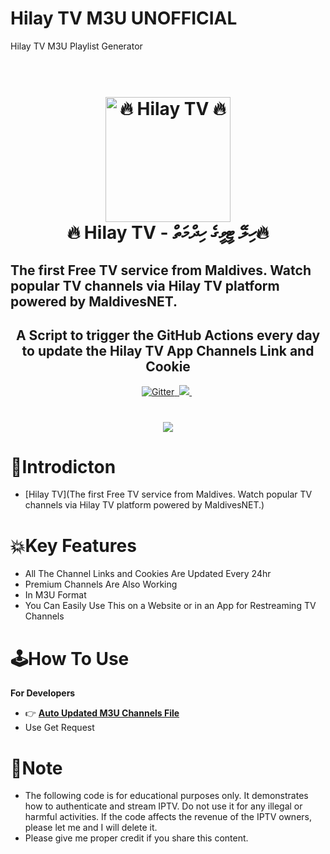 # Hilay TV M3U UNOFFICIAL
Hilay TV M3U Playlist Generator

<h1 align="center">
  <br>
  <a href="https://t.me/freetvmv"><img src="https://i.postimg.cc/JnygVFyn/image.jpg" alt="🔥 Hilay TV 🔥" width="200"></a>
  <br>
  🔥 Hilay TV - ހިލޭ ޓީވީގެ ހިދްމަތް🔥
  <br>
</h1>
<h2>The first Free TV service from Maldives. Watch popular TV channels via Hilay TV platform powered by MaldivesNET.</h2>

<h2 align="center">A Script to trigger the GitHub Actions every day to update the Hilay TV App Channels Link and Cookie </h2>

<p align="center">
  <a href="https://www.python.org/">
    <img src="https://img.shields.io/badge/Made_With-Python_3.12%2B-blue"
         alt="Gitter">
  
  <a href="https://saythanks.io/to/bullredeyes@gmail.com">
      <img src="">
  </a>
  <a href="https://t.me/freetvmv">
    <img src="https://i.postimg.cc/JnygVFyn/image.jpg">
  </a>
  </a>
  <a href=""><img src=""></a>
<a href=""><img src=""/></a>
</p>

<h1 align="center">
 <a href="https://t.me/freetvmv"><img src="https://i.postimg.cc/gjFM92FS/Screenshot-2025420-234533.png"></a>
</h1>

# 📒Introdicton 
* [Hilay TV](The first Free TV service from Maldives. Watch popular TV channels via Hilay TV platform powered by MaldivesNET.)

# 💥Key Features

* All The Channel Links and Cookies Are Updated Every 24hr
* Premium Channels Are Also Working
* In M3U Format
* You Can Easily Use This on a Website or in an App for Restreaming TV Channels 



# 🕹️How To Use
**For Developers**
* 👉 **[Auto Updated M3U Channels File](https://raw.githubusercontent.com/dhihacker/Hilay-TV-M3U/refs/heads/main/hilaytv.m3u)**
* Use Get Request








# 📝Note
* The following code is for educational purposes only. It demonstrates how to authenticate and stream IPTV. Do not use it for any illegal or harmful activities. If the code affects the revenue of the IPTV owners, please let me  and I will delete it.
* Please give me proper credit if you share this content.






